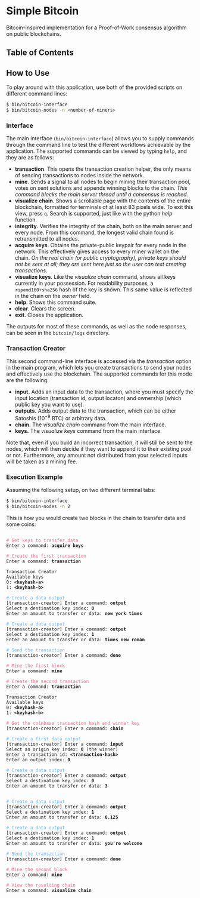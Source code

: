 # Simple Bitcoin

Bitcoin-inspired implementation for a Proof-of-Work consensus algorithm on public blockchains. 

## Table of Contents


## How to Use

To play around with this application, use both of the provided scripts on different command lines:
```sh
$ bin/bitcoin-interface
$ bin/bitcoin-nodes -n <number-of-miners>
```

### Interface
The main interface (`bin/bitcoin-interface`) allows you to supply commands through the command line to test the different workflows achievable by the application. The supported commands can be viewed by typing `help`, and they are as follows:
- **transaction**. This opens the transaction creation helper, the only means of sending transactions to nodes inside the network.
- **mine**. Sends a signal to all nodes to begin mining their transaction pool, votes on sent solutions and appends winning blocks to the chain. *This command blocks the main server thread until a consensus is reached.*
- **visualize chain**. Shows a scrollable page with the contents of the entire blockchain, formatted for terminals of at least 83 pixels wide. To exit this view, press `q`. Search is supported, just like with the python *help* function.
- **integrity**. Verifies the integrity of the chain, both on the main server and every node. From this command, the longest valid chain found is retransmitted to all nodes.
- **acquire keys**. Obtains the private-public keypair for every node in the network. This effectively gives access to every miner wallet on the chain. *On the real chain (or public cryptography), private keys should not be sent at all; they are sent here just so the user can test creating transactions*.
- **visualize keys**. Like the *visualize chain* command, shows all keys currently in your possession. For readability purposes, a `ripemd160+sha256` hash of the key is shown. This same value is reflected in the chain on the *owner* field.
- **help**. Shows this command suite.
- **clear**. Clears the screen.
- **exit**. Closes the application.

The outputs for most of these commands, as well as the node responses, can be seen in the `bitcoin/logs` directory.

### Transaction Creator
This second command-line interface is accessed via the *transaction* option in the main program, which lets you create transactions to send your nodes and effectively use the blockchain. The supported commands for this mode are the following:
- **input.** Adds an input data to the transaction, where you must specify the input location (transaction id, output locaton) and ownership (which public key you want to use).
- **outputs.** Adds output data to the transaction, which can be either Satoshis ($10^{-9}$ BTC) or arbitrary data.
- **chain.** The *visualize chain* command from the main interface.
- **keys.** The *visualize keys* command from the main interface.

Note that, even if you build an incorrect transaction, it will still be sent to the nodes, which will then decide if they want to append it to their existing pool or not. Furthermore, any amount not distributed from your selected inputs will be taken as a mining fee.

### Execution Example

Assuming the following setup, on two different terminal tabs:
```sh
$ bin/bitcoin-interface
$ bin/bitcoin-nodes -n 2
```

This is how you would create two blocks in the chain to transfer data and some coins:

<pre><code>
<span style="color: #f76587;"># Get keys to transfer data</span>
Enter a command: <b>acquire keys</b>

<span style="color: #f76587;"># Create the first transaction</span>
Enter a command: <b>transaction</b>

Transaction Creator
Available keys
0: <b>&lt;keyhash-a&gt;</b>
1: <b>&lt;keyhash-b&gt;</b>

<span style="color: #65b6f7;"># Create a data output</span>
[transaction-creator] Enter a command: <b>output</b>
Select a destination key index: <b>0</b>
Enter an amount to transfer or data: <b>new york times</b>

<span style="color: #65b6f7;"># Create a data output</span>
[transaction-creator] Enter a command: <b>output</b>
Select a destination key index: <b>1</b>
Enter an amount to transfer or data: <b>times new roman</b>

<span style="color: #65b6f7;"># Send the transaction</span>
[transaction-creator] Enter a command: <b>done</b>

<span style="color: #f76587;"># Mine the first block</span>
Enter a command: <b>mine</b>

<span style="color: #f76587;"># Create the second transaction</span>
Enter a command: <b>transaction</b>

Transaction Creator
Available keys
0: <b>&lt;keyhash-a&gt;</b>
1: <b>&lt;keyhash-b&gt;</b>

<span style="color: #f76587;"># Get the coinbase transaction hash and winner key</span>
[transaction-creator] Enter a command: <b>chain</b>

<span style="color: #65b6f7;"># Create a first data output</span>
[transaction-creator] Enter a command: <b>input</b>
Select an origin key index: <b>0</b> (the winner)
Enter a transaction id: <b>&lt;transaction-hash&gt;</b>
Enter an output index: <b>0</b>

<span style="color: #65b6f7;"># Create a data output</span>
[transaction-creator] Enter a command: <b>output</b>
Select a destination key index: <b>0</b>
Enter an amount to transfer or data: <b>3</b>


<span style="color: #65b6f7;"># Create a data output</span>
[transaction-creator] Enter a command: <b>output</b>
Select a destination key index: <b>1</b>
Enter an amount to transfer or data: <b>0.125</b>

<span style="color: #65b6f7;"># Create a data output</span>
[transaction-creator] Enter a command: <b>output</b>
Select a destination key index: <b>1</b>
Enter an amount to transfer or data: <b>you're welcome</b>

<span style="color: #65b6f7;"># Send the transaction</span>
[transaction-creator] Enter a command: <b>done</b>

<span style="color: #f76587;"># Mine the second block</span>
Enter a command: <b>mine</b>

<span style="color: #f76587;"># View the resulting chain</span>
Enter a command: <b>visualize chain</b>
</code></pre>